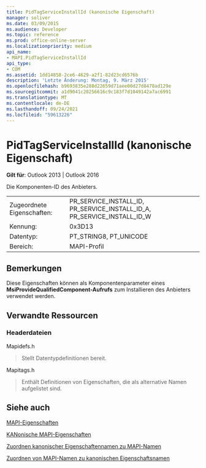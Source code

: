 ```yaml
---
title: PidTagServiceInstallId (kanonische Eigenschaft)
manager: soliver
ms.date: 03/09/2015
ms.audience: Developer
ms.topic: reference
ms.prod: office-online-server
ms.localizationpriority: medium
api_name:
- MAPI.PidTagServiceInstallId
api_type:
- COM
ms.assetid: 1dd14858-2ce6-4629-a2f1-82d23cd6576b
description: 'Letzte Änderung: Montag, 9. März 2015'
ms.openlocfilehash: b9693835e288d22659d71aee00d27d8478ad129e
ms.sourcegitcommit: a1d9041c20256616c9c183f7d1049142a7ac6991
ms.translationtype: MT
ms.contentlocale: de-DE
ms.lasthandoff: 09/24/2021
ms.locfileid: "59613226"
---
```

# <a name="pidtagserviceinstallid-canonical-property"></a>PidTagServiceInstallId (kanonische Eigenschaft)

  
  
**Gilt für**: Outlook 2013 | Outlook 2016 
  
Die Komponenten-ID des Anbieters.
  
|||
|:-----|:-----|
|Zugeordnete Eigenschaften:  <br/> |PR_SERVICE_INSTALL_ID, PR_SERVICE_INSTALL_ID_A, PR_SERVICE_INSTALL_ID_W  <br/> |
|Kennung:  <br/> |0x3D13  <br/> |
|Datentyp:  <br/> |PT_STRING8, PT_UNICODE  <br/> |
|Bereich:  <br/> |MAPI-Profil  <br/> |
   
## <a name="remarks"></a>Bemerkungen

Diese Eigenschaften können als Komponentenparameter eines **MsiProvideQualifiedComponent-Aufrufs** zum Installieren des Anbieters verwendet werden. 
  
## <a name="related-resources"></a>Verwandte Ressourcen

### <a name="header-files"></a>Headerdateien

Mapidefs.h
  
> Stellt Datentypdefinitionen bereit.
    
Mapitags.h
  
> Enthält Definitionen von Eigenschaften, die als alternative Namen aufgelistet sind.
    
## <a name="see-also"></a>Siehe auch



[MAPI-Eigenschaften](mapi-properties.md)
  
[KANonische MAPI-Eigenschaften](mapi-canonical-properties.md)
  
[Zuordnen kanonischer Eigenschaftennamen zu MAPI-Namen](mapping-canonical-property-names-to-mapi-names.md)
  
[Zuordnen von MAPI-Namen zu kanonischen Eigenschaftsnamen](mapping-mapi-names-to-canonical-property-names.md)

